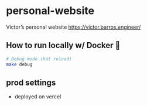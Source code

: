 # personal-website

Victor’s personal website
https://victor.barros.engineer/

## How to run locally w/ Docker 🐳

```sh
# Debug mode (hot reload)
make debug
```

## prod settings

- deployed on vercel

<!--
TODO

- add linkedin recommendations (https://www.linkedin.com/in/victor-barros-dev/details/recommendations/), like https://cekrem.github.io/ from here https://github.com/cekrem/cekrem.github.io
- add preview to sextou page https://www.google.com/search?q=how+to+add+preview+to+webpage,+so+show+the+preview+when+send+the+link+on+whatsapp&ie=UTF-8&oe=UTF-8&hl=en-us&client=safari&safe=active
- Universal & Accessible UI Components for React Native & Web https://v1.gluestack.io/ui/v1

-->
